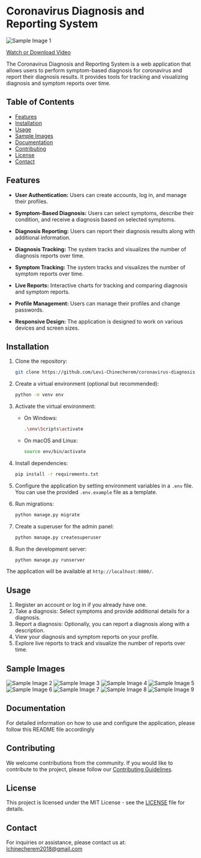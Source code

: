 # Coronavirus Diagnosis and Reporting System

![Sample Image 1](https://github.com/Levi-Chinecherem/coronavirus-diagnosis-system/blob/main/sample%20outputs/p1.png)

[Watch or Download Video](https://github.com/Levi-Chinecherem/coronavirus-diagnosis-system/blob/main/sample%20outputs/covid_19.mp4)

The Coronavirus Diagnosis and Reporting System is a web application that allows users to perform symptom-based diagnosis for coronavirus and report their diagnosis results. It provides tools for tracking and visualizing diagnosis and symptom reports over time.

## Table of Contents
- [Features](#features)
- [Installation](#installation)
- [Usage](#usage)
- [Sample Images](#sample-images)
- [Documentation](#documentation)
- [Contributing](#contributing)
- [License](#license)
- [Contact](#contact)

## Features
- **User Authentication:** Users can create accounts, log in, and manage their profiles.

- **Symptom-Based Diagnosis:** Users can select symptoms, describe their condition, and receive a diagnosis based on selected symptoms.

- **Diagnosis Reporting:** Users can report their diagnosis results along with additional information.

- **Diagnosis Tracking:** The system tracks and visualizes the number of diagnosis reports over time.

- **Symptom Tracking:** The system tracks and visualizes the number of symptom reports over time.

- **Live Reports:** Interactive charts for tracking and comparing diagnosis and symptom reports.

- **Profile Management:** Users can manage their profiles and change passwords.

- **Responsive Design:** The application is designed to work on various devices and screen sizes.

## Installation

1. Clone the repository:

   ```bash
   git clone https://github.com/Levi-Chinecherem/coronavirus-diagnosis-system.git

2. Create a virtual environment (optional but recommended):

   ```bash
   python -m venv env
   ```
3. Activate the virtual environment:

   - On Windows:

     ```bash
     .\env\Scripts\activate
     ```
   - On macOS and Linux:

     ```bash
     source env/bin/activate
     ```
4. Install dependencies:

   ```bash
   pip install -r requirements.txt
   ```
5. Configure the application by setting environment variables in a `.env` file. You can use the provided `.env.example` file as a template.
6. Run migrations:

   ```bash
   python manage.py migrate
   ```
7. Create a superuser for the admin panel:

   ```bash
   python manage.py createsuperuser
   ```
8. Run the development server:

   ```bash
   python manage.py runserver
   ```

The application will be available at `http://localhost:8000/`.

## Usage

1. Register an account or log in if you already have one.
2. Take a diagnosis: Select symptoms and provide additional details for a diagnosis.
3. Report a diagnosis: Optionally, you can report a diagnosis along with a description.
4. View your diagnosis and symptom reports on your profile.
5. Explore live reports to track and visualize the number of reports over time.

## Sample Images

![Sample Image 2](https://github.com/Levi-Chinecherem/coronavirus-diagnosis-system/blob/main/sample%20outputs/p2.png)
![Sample Image 3](https://github.com/Levi-Chinecherem/coronavirus-diagnosis-system/blob/main/sample%20outputs/p3.png)
![Sample Image 4](https://github.com/Levi-Chinecherem/coronavirus-diagnosis-system/blob/main/sample%20outputs/p4.png)
![Sample Image 5](https://github.com/Levi-Chinecherem/coronavirus-diagnosis-system/blob/main/sample%20outputs/p5.png)
![Sample Image 6](https://github.com/Levi-Chinecherem/coronavirus-diagnosis-system/blob/main/sample%20outputs/p6.png)
![Sample Image 7](https://github.com/Levi-Chinecherem/coronavirus-diagnosis-system/blob/main/sample%20outputs/p7.png)
![Sample Image 8](https://github.com/Levi-Chinecherem/coronavirus-diagnosis-system/blob/main/sample%20outputs/p8.png)
![Sample Image 9](https://github.com/Levi-Chinecherem/coronavirus-diagnosis-system/blob/main/sample%20outputs/p9.png)

## Documentation

For detailed information on how to use and configure the application, please follow  this README file accordingly

## Contributing

We welcome contributions from the community. If you would like to contribute to the project, please follow our [Contributing Guidelines](link_to_contributing_guidelines).

## License

This project is licensed under the MIT License - see the [LICENSE](LICENSE) file for details.

## Contact

For inquiries or assistance, please contact us at: lchinecherem2018@gmail.com
